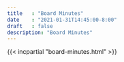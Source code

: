 ```yaml
---
title   : "Board Minutes"
date    : "2021-01-31T14:45:00-8:00"
draft   : false
description: "Board Minutes"
---
```


{{< incpartial "board-minutes.html" >}}
